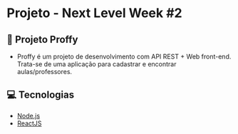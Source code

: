 # Projeto - Next Level Week #2

## 💜 Projeto Proffy
- Proffy é um projeto de desenvolvimento com API REST + Web front-end. Trata-se de uma aplicação para cadastrar e encontrar aulas/professores.

## 💻 Tecnologias
- [Node.js](https://nodejs.org/en/)
- [ReactJS](https://reactjs.org/)
